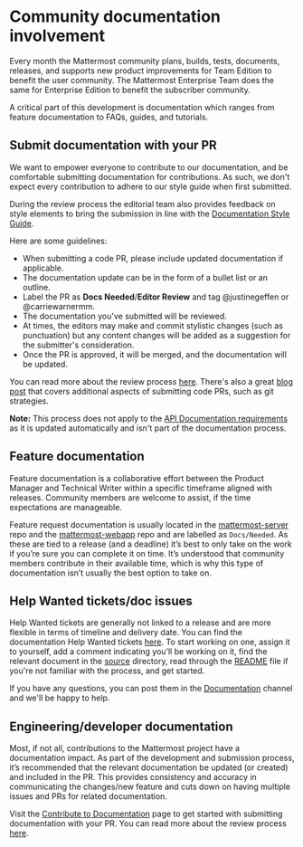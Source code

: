 
# Community documentation involvement

Every month the Mattermost community plans, builds, tests, documents, releases, and supports new product improvements for Team Edition to benefit the user community. The Mattermost Enterprise Team does the same for Enterprise Edition to benefit the subscriber community.

A critical part of this development is documentation which ranges from feature documentation to FAQs, guides, and tutorials.

## Submit documentation with your PR

We want to empower everyone to contribute to our documentation, and be comfortable submitting documentation for contributions. As such, we don't expect every contribution to adhere to our style guide when first submitted.

During the review process the editorial team also provides feedback on style elements to bring the submission in line with the [Documentation Style Guide](https://handbook.mattermost.com/operations/operations/company-processes/publishing/publishing-guidelines/voice-tone-and-writing-style-guidelines/documentation-style-guide).

Here are some guidelines:

* When submitting a code PR, please include updated documentation if applicable.
* The documentation update can be in the form of a bullet list or an outline.
* Label the PR as **Docs Needed**/**Editor Review** and tag @justinegeffen or @carriewarnermm.
* The documentation you've submitted will be reviewed.
* At times, the editors may make and commit stylistic changes \(such as punctuation\) but any content changes will be added as a suggestion for the submitter's consideration.
* Once the PR is approved, it will be merged, and the documentation will be updated.

You can read more about the review process [here](https://developers.mattermost.com/contribute/getting-started/code-review). There's also a great [blog post](https://developers.mattermost.com/blog/submitting-great-prs/) that covers additional aspects of submitting code PRs, such as git strategies.

**Note:** This process does not apply to the [API Documentation requirements](https://github.com/mattermost/mattermost-api-reference) as it is updated automatically and isn't part of the documentation process.

## Feature documentation

Feature documentation is a collaborative effort between the Product Manager and Technical Writer within a specific timeframe aligned with releases. Community members are welcome to assist, if the time expectations are manageable.

Feature request documentation is usually located in the [mattermost-server](https://github.com/mattermost/mattermost-server/issues?q=is%3Aopen+is%3Aissue+label%3ADocs%2FNeeded) repo and the [mattermost-webapp](https://github.com/mattermost/mattermost-webapp/pulls?q=is%3Aopen+is%3Apr+label%3ADocs%2FNeeded) repo and are labelled as `Docs/Needed`. As these are tied to a release \(and a deadline\) it’s best to only take on the work if you’re sure you can complete it on time. It’s understood that community members contribute in their available time, which is why this type of documentation isn’t usually the best option to take on.

## Help Wanted tickets/doc issues

Help Wanted tickets are generally not linked to a release and are more flexible in terms of timeline and delivery date. You can find the documentation Help Wanted tickets [here](https://github.com/mattermost/docs/labels/Help%20Wanted). To start working on one, assign it to yourself, add a comment indicating you’ll be working on it, find the relevant document in the [source](https://github.com/mattermost/docs/tree/master/source) directory, read through the [README](https://github.com/mattermost/docs/blob/master/README.md) file if you're not familiar with the process, and get started.

If you have any questions, you can post them in the [Documentation](https://community.mattermost.com/core/channels/documentation) channel and we'll be happy to help.

## Engineering/developer documentation

Most, if not all, contributions to the Mattermost project have a documentation impact. As part of the development and submission process, it’s recommended that the relevant documentation be updated \(or created\) and included in the PR. This provides consistency and accuracy in communicating the changes/new feature and cuts down on having multiple issues and PRs for related documentation.

Visit the [Contribute to Documentation](https://handbook.mattermost.com/operations/operations/publishing/publishing-guidelines/voice-tone-and-writing-style-guidelines/submitting-documentation-with-your-pr) page to get started with submitting documentation with your PR. You can read more about the review process [here](https://developers.mattermost.com/contribute/getting-started/code-review).
